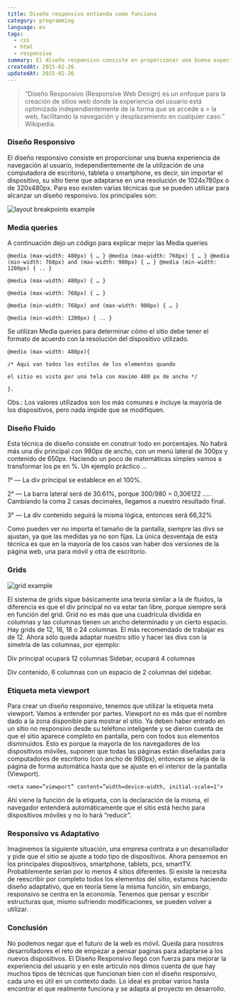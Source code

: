 ```yaml
---
title: Diseño responsivo entienda como funciona
category: programming
language: es
tags:
  - css
  - html
  - responsive
summary: El diseño responsivo consiste en proporcionar una buena experiencia de navegación al usuario, independientemente de la utilización de una computadora de escritorio, tableta o smartphone.
createdAt: 2015-02-26
updatedAt: 2015-02-26
---
```


> “Diseño Responsivo (Responsive Web Design) es un enfoque para la creación de sitios web donde la experiencia del usuario está optimizada independientemente de la forma que se accede a > la web, facilitando la navegación y desplazamiento en cualquier caso.” Wikipedia.

### Diseño Responsivo

El diseño responsivo consiste en proporcionar una buena experiencia de navegación al usuario, independientemente de la utilización de una computadora de escritorio, tableta o smartphone, es decir, sin importar el dispositivo, su sitio tiene que adaptarse en una resolución de 1024x780px o de 320x480px. Para eso existen varias técnicas que se pueden utilizar para alcanzar un diseño responsivo. los principales son:

![layout breakpoints example](https://cdn-images-1.medium.com/max/2000/0*Hdne4RhLk8fG-B3U.)

### Media queries

A continuación dejo un código para explicar mejor las Media queries

    @media (max-width: 480px) { … } @media (max-width: 768px) { … } @media (min-width: 768px) and (max-width: 980px) { … } @media (min-width: 1200px) { .. }

    @media (max-width: 480px) { … }

    @media (max-width: 768px) { … }

    @media (min-width: 768px) and (max-width: 980px) { … }

    @media (min-width: 1200px) { .. }

Se utilizan Media queries para determinar cómo el sitio debe tener el formato de acuerdo con la resolución del dispositivo utilizado.

    @media (max-width: 480px){

    /* Aqui van todos los estilos de los elementos quando

    el sitio es visto por una tela con maximo 480 px de ancho */

    }.

Obs.: Los valores utilizados son los más comunes e incluye la mayoría de los dispositivos, pero nada impide que se modifiquen.

### Diseño Fluido

Esta técnica de diseño consiste en construir todo en porcentajes. No habrá más una div principal con 980px de ancho, con un menú lateral de 300px y contenido de 650px. Haciendo un poco de matemáticas simples vamos a transformar los px en %. Un ejemplo práctico …

1° — La div principal se establece en el 100%.

2° — La barra lateral será de 30.61%, porque 300/980 = 0,306122 ….. Cambiando la coma 2 casas decimales, llegamos a nuestro resultado final.

3° — La div contenido seguirá la misma lógica, entonces será 66,32%

Como pueden ver no importa el tamaño de la pantalla, siempre las divs se ajustan, ya que las medidas ya no son fijas. La única desventaja de esta técnica es que en la mayoría de los casos van haber dos versiones de la página web, una para móvil y otra de escritorio.

### Grids

![grid example](https://cdn-images-1.medium.com/max/2000/0*g6jOshv40VDC5YYR.)

El sistema de grids sigue básicamente una teoría similar a la de fluidos, la diferencia es que el div principal no va estar tan libre, porque siempre será en función del grid. Grid no es más que una cuadrícula dividida en columnas y las columnas tienen un ancho determinado y un cierto espacio. Hay grids de 12, 16, 18 o 24 columnas. El más recomendado de trabajar es de 12. Ahora sólo queda adaptar nuestro sitio y hacer las divs con la simetría de las columnas, por ejemplo:

Div principal ocupará 12 columnas Sidebar, ocupará 4 columnas

Div contenido, 6 columnas con un espacio de 2 columnas del sidebar.

### Etiqueta meta viewport

Para crear un diseño responsivo, tenemos que utilizar la etiqueta meta viewport. Vamos a entender por partes. Viewport no es más que el nombre dado a la zona disponible para mostrar el sitio. Ya deben haber entrado en un sitio no responsivo desde su teléfono inteligente y se dieron cuenta de que el sitio aparece completo en pantalla, pero con todos sus elementos disminuidos. Esto es porque la mayoría de los navegadores de los dispositivos móviles, suponen que todas las páginas están diseñadas para computadores de escritorio (con ancho de 980px), entonces se aleja de la página de forma automática hasta que se ajuste en el interior de la pantalla (Viewport).

    <meta name=”viewport” content=”width=device-width, initial-scale=1">

Ahí viene la función de la etiqueta, con la declaración de la misma, el navegador entenderá automáticamente que el sitio está hecho para dispositivos móviles y no lo hará “reducir”.

### Responsivo vs Adaptativo

Imaginemos la siguiente situación, una empresa contrata a un desarrollador y pide que el sitio se ajuste a todo tipo de dispositivos. Ahora pensemos en los principales dispositivos, smartphone, tablets, pcs, smartTV. Probablemente serían por lo menos 4 sitios diferentes. Si existe la necesita de reescribir por completo todos los elementos del sitio, estamos haciendo diseño adaptativo, que en teoría tiene la misma función, sin embargo, responsivo se centra en la economía. Tenemos que pensar y escribir estructuras que, mismo sufriendo modificaciones, se pueden volver a utilizar.

### Conclusión

No podemos negar que el futuro de la web es móvil. Queda para nosotros desarrolladores el reto de empezar a pensar paginas para adaptarse a los nuevos dispositivos. El Diseño Responsivo llegó con fuerza para mejorar la experiencia del usuario y en este artículo nos dimos cuenta de que hay muchos tipos de técnicas que funcionan bien con el diseño responsivo, cada uno es útil en un contexto dado. Lo ideal es probar varios hasta encontrar el que realmente funciona y se adapta al proyecto en desarrollo.
